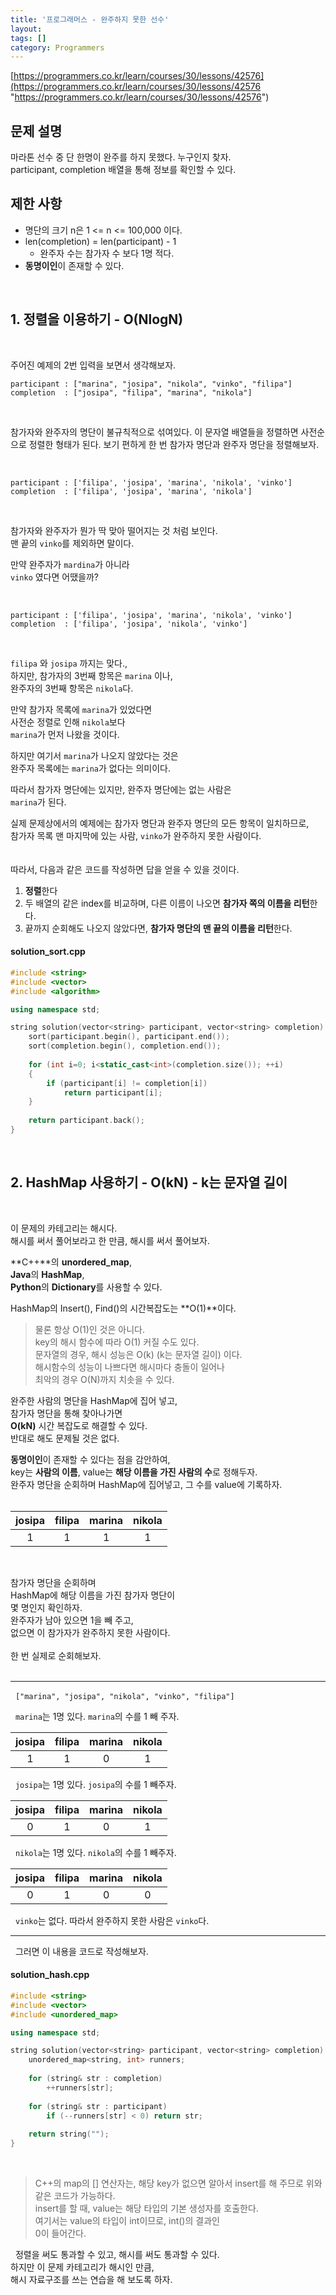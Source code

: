 ```yaml
---
title: '프로그래머스 - 완주하지 못한 선수'
layout: 
tags: []
category: Programmers
---
```

[https://programmers.co.kr/learn/courses/30/lessons/42576](https://programmers.co.kr/learn/courses/30/lessons/42576 "https://programmers.co.kr/learn/courses/30/lessons/42576")
&nbsp;
## 문제 설명
마라톤 선수 중 단 한명이 완주를 하지 못했다. 누구인지 찾자.  
participant, completion 배열을 통해 정보를 확인할 수 있다.
&nbsp;
## 제한 사항
- 명단의 크기 n은 1 <= n <= 100,000 이다.
- len(completion) = len(participant) - 1
	- 완주자 수는 참가자 수 보다 1명 적다.
- **동명이인**이 존재할 수 있다.

&nbsp;
&nbsp;
## 1. 정렬을 이용하기 - O(NlogN)

&nbsp;

주어진 예제의 2번 입력을 보면서 생각해보자.
&nbsp;

	participant : ["marina", "josipa", "nikola", "vinko", "filipa"]
	completion  : ["josipa", "filipa", "marina", "nikola"]

&nbsp;

참가자와 완주자의 명단이 불규칙적으로 섞여있다. 이 문자열 배열들을 정렬하면 사전순으로 정렬한 형태가 된다. 보기 편하게 한 번 참가자 명단과 완주자 명단을 정렬해보자.

&nbsp;

	participant : ['filipa', 'josipa', 'marina', 'nikola', 'vinko']
	completion  : ['filipa', 'josipa', 'marina', 'nikola']

&nbsp;

참가자와 완주자가 뭔가 딱 맞아 떨어지는 것 처럼 보인다.  
맨 끝의 ``vinko``를 제외하면 말이다.

만약 완주자가 ``mardina``가 아니라  
``vinko`` 였다면 어땠을까?

&nbsp;

	participant : ['filipa', 'josipa', 'marina', 'nikola', 'vinko']
	completion  : ['filipa', 'josipa', 'nikola', 'vinko']

&nbsp;

``filipa`` 와 ``josipa`` 까지는 맞다.,  
하지만, 참가자의 3번째 항목은 ``marina`` 이나,  
완주자의 3번째 항목은 ``nikola``다.  

만약 참가자 목록에 ``marina``가 있었다면  
사전순 정렬로 인해 ``nikola``보다  
``marina``가 먼저 나왔을 것이다.  

하지만 여기서 ``marina``가 나오지 않았다는 것은  
완주자 목록에는 ``marina``가 없다는 의미이다.  
  
따라서 참가자 명단에는 있지만, 완주자 명단에는 없는 사람은  
``marina``가 된다.

실제 문제상에서의 예제에는 참가자 명단과 완주자 명단의 모든 항목이 일치하므로,  
참가자 목록 맨 마지막에 있는 사람, ``vinko``가  완주하지 못한 사람이다.  
&nbsp;  
&nbsp;  
따라서, 다음과 같은 코드를 작성하면 답을 얻을 수 있을 것이다.

1. **정렬**한다
2. 두 배열의 같은 index를 비교하며, 다른 이름이 나오면
   **참가자 쪽의 이름을 리턴**한다.
3. 끝까지 순회해도 나오지 않았다면, **참가자 명단의 맨 끝의 이름을 리턴**한다.
&nbsp;

#### solution_sort.cpp
```cpp
#include <string>
#include <vector>
#include <algorithm>

using namespace std;

string solution(vector<string> participant, vector<string> completion) {
    sort(participant.begin(), participant.end());
    sort(completion.begin(), completion.end());
    
    for (int i=0; i<static_cast<int>(completion.size()); ++i)
    {
        if (participant[i] != completion[i])
            return participant[i];
    }
    
    return participant.back();
}
```

&nbsp;
&nbsp;
## 2. HashMap 사용하기 - O(kN) - k는 문자열 길이

&nbsp;

이 문제의 카테고리는 해시다.  
해시를 써서 풀어보라고 한 만큼, 해시를 써서 풀어보자.  
  
**C++**의 **unordered_map**,  
**Java**의 **HashMap**,  
**Python**의 **Dictionary**를 사용할 수 있다.  
  
HashMap의 Insert(), Find()의 시간복잡도는 **O(1)**이다.

> 물론 항상 O(1)인 것은 아니다.  
> key의 해시 함수에 따라 O(1) 커질 수도 있다.  
> 문자열의 경우, 해시 성능은 O(k) (k는 문자열 길이) 이다.  
> 해시함수의 성능이 나쁘다면 해시마다 충돌이 일어나  
> 최악의 경우 O(N)까지 치솟을 수 있다.  

완주한 사람의 명단을 HashMap에 집어 넣고,  
참가자 명단을 통해 찾아나가면  
**O(kN)** 시간 복잡도로 해결할 수 있다.  
반대로 해도 문제될 것은 없다.  

**동명이인**이 존재할 수 있다는 점을 감안하여,  
key는 **사람의 이름**, value는 **해당 이름을 가진 사람의 수**로 정해두자.  
완주자 명단을 순회하며 HashMap에 집어넣고, 그 수를 value에 기록하자.  
&nbsp;

| josipa | filipa | marina | nikola |
| :---: | :---: | :---: | :---: | 
| 1 | 1 | 1 | 1 |

&nbsp;
&nbsp;

참가자 명단을 순회하며  
HashMap에 해당 이름을 가진 참가자 명단이  
몇 명인지 확인하자.  
완주자가 남아 있으면 1을 빼 주고,  
없으면 이 참가자가 완주하지 못한 사람이다.  
&nbsp;  
한 번 실제로 순회해보자.  
&nbsp;

------------

&nbsp;
`` ["marina", "josipa", "nikola", "vinko", "filipa"] ``

&nbsp;
``marina``는 1명 있다. ``marina``의 수를 1 빼 주자.
&nbsp;

| josipa | filipa | marina | nikola |
| :---: | :---: | :---: | :---: | 
| 1 | 1 | 0 | 1 |

&nbsp;
``josipa``는 1명 있다. ``josipa``의 수를 1 빼주자.
&nbsp;

| josipa | filipa | marina | nikola |
| :---: | :---: | :---: | :---: | 
| 0 | 1 | 0 | 1 |

&nbsp;
``nikola``는 1명 있다. ``nikola``의 수를 1 빼주자.
&nbsp;

| josipa | filipa | marina | nikola |
| :---: | :---: | :---: | :---: | 
| 0 | 1 | 0 | 0 |

&nbsp;
``vinko``는 없다. 따라서 완주하지 못한 사람은 ``vinko``다.
&nbsp;

------------

&nbsp;
그러면 이 내용을 코드로 작성해보자.
&nbsp;

#### solution_hash.cpp
```cpp
#include <string>
#include <vector>
#include <unordered_map>

using namespace std;

string solution(vector<string> participant, vector<string> completion) {
    unordered_map<string, int> runners;
    
    for (string& str : completion)
        ++runners[str];
    
    for (string& str : participant)
        if (--runners[str] < 0) return str;
    
    return string("");
}
```

&nbsp;
> C++의 map의 [] 연산자는, 해당 key가 없으면
> 알아서 insert를 해 주므로 위와 같은 코드가 가능하다.  
> insert를 할 때, value는 해당 타입의 기본 생성자를 호출한다.  
> 여기서는 value의 타입이 int이므로, int()의 결과인  
> 0이 들어간다.

&nbsp;
정렬을 써도 통과할 수 있고, 해시를 써도 통과할 수 있다.  
하지만 이 문제 카테고리가 해시인 만큼,  
해시 자료구조를 쓰는 연습을 해 보도록 하자.
